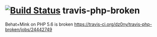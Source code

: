 [![Build Status](https://travis-ci.org/dz0ny/travis-php-broken.svg?branch=master)](https://travis-ci.org/dz0ny/travis-php-broken)
travis-php-broken
=================

Behat+Mink on PHP 5.6 is broken https://travis-ci.org/dz0ny/travis-php-broken/jobs/24442749
